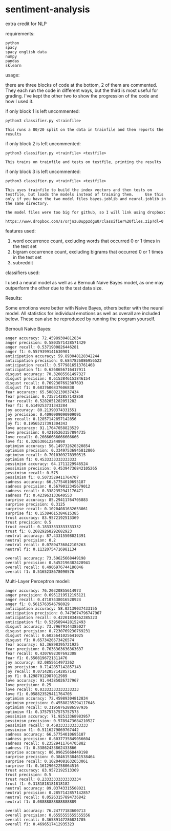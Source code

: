 # sentiment-analysis
extra credit for NLP

requirements:

    python
    spacy
    spacy english data
    numpy
    pandas
    sklearn
  
usage:

  there are three blocks of code at the bottom, 2 of them are commented. They each run the code in different ways, but the       third is most useful for grading. I've kept the other two to show the progression of the code and how I used it.

  if only block 1 is left uncommented: 

    python3 classifier.py <trainfile>
  
    This runs a 80/20 split on the data in trainfile and then reports the results
    
  if only block 2 is left uncommented: 

    python3 classifier.py <trainfile> <testfile>
  
    This trains on trainfile and tests on testfile, printing the results
    
  if only block 3 is left uncommented: 

    python3 classifier.py <trainfile> <testfile>
  
    This uses trainfile to build the index vectors and then tests on testfile, but loads the models instead of training them.     Use this only if you have the two model files bayes.joblib and neural.joblib in the same directory.
    
    the model files were too big for github, so I will link using dropbox:
    
    https://www.dropbox.com/s/orjnzu0uppzdgu0/classifier%20files.zip?dl=0

features used:

  1) word occurrence count, excluding words that occurred 0 or 1 times in the test set
  2) bigram occurrence count, excluding bigrams that occurred 0 or 1 times in the test set
  3) subreddit

classifiers used:

   I used a neural model as well as a Bernouli Naive Bayes model, as one may outperform the other due to the test data size. 

Results:

   Some emotions were better with Naive Bayes, others better with the neural model. All statistics for individual emotions as well as overall are included below. These can also be reproduced by running the program yourself.

Bernouli Naive Bayes:

    anger accuracy: 72.45989304812834
    anger precision: 0.5803571428571429
    anger recall: 0.5371900826446281
    anger f1: 0.5579399141630901
    anticipation accuracy: 59.893048128342244
    anticipation precision: 0.6847826086956522
    anticipation recall: 0.5779816513761468
    anticipation f1: 0.6268656716417911
    disgust accuracy: 70.32085561497327
    disgust precision: 0.6153846153846154
    disgust recall: 0.7692307692307693
    disgust f1: 0.6837606837606838
    fear accuracy: 65.50802139037434
    fear precision: 0.7357142857142858
    fear recall: 0.5282051282051282
    fear f1: 0.6149253731343284
    joy accuracy: 80.21390374331551
    joy precision: 0.4090909090909091
    joy recall: 0.12857142857142856
    joy f1: 0.19565217391304343
    love accuracy: 91.17647058823529
    love precision: 0.42105263157894735
    love recall: 0.26666666666666666
    love f1: 0.326530612244898
    optimism accuracy: 56.149732620320854
    optimism precision: 0.33497536945812806
    optimism recall: 0.7010309278350515
    optimism f1: 0.4533333333333333
    pessimism accuracy: 64.1711229946524
    pessimism precision: 0.45394736842105265
    pessimism recall: 0.575
    pessimism f1: 0.5073529411764707
    sadness accuracy: 66.57754010695187
    sadness precision: 0.5679012345679012
    sadness recall: 0.3382352941176471
    sadness f1: 0.423963133640553
    surprise accuracy: 85.29411764705883
    surprise precision: 0.3125
    surprise recall: 0.10204081632653061
    surprise f1: 0.15384615384615385
    trust accuracy: 83.9572192513369
    trust precision: 0.5
    trust recall: 0.18333333333333332
    trust f1: 0.26829268292682923
    neutral accuracy: 87.43315508021391
    neutral precision: 0.2
    neutral recall: 0.07894736842105263
    neutral f1: 0.11320754716981134

    overall accuracy: 73.59625668449198
    overall precision: 0.5452196382428941
    overall recall: 0.4906976744186046
    overall f1: 0.5165238678090576

Multi-Layer Perceptron model:

    anger accuracy: 76.20320855614973
    anger precision: 0.6951219512195121
    anger recall: 0.47107438016528924
    anger f1: 0.5615763546798029
    anticipation accuracy: 58.02139037433155
    anticipation precision: 0.7479674796747967
    anticipation recall: 0.42201834862385323
    anticipation f1: 0.5395894428152493
    disgust accuracy: 73.79679144385027
    disgust precision: 0.7230769230769231
    disgust recall: 0.6025641025641025
    disgust f1: 0.6573426573426574
    fear accuracy: 63.36898395721925
    fear precision: 0.7636363636363637
    fear recall: 0.4307692307692308
    fear f1: 0.5508196721311476
    joy accuracy: 82.0855614973262
    joy precision: 0.7142857142857143
    joy recall: 0.07142857142857142
    joy f1: 0.12987012987012989
    love accuracy: 91.44385026737967
    love precision: 0.25
    love recall: 0.03333333333333333
    love f1: 0.058823529411764705
    optimism accuracy: 72.45989304812834
    optimism precision: 0.45588235294117646
    optimism recall: 0.31958762886597936
    optimism f1: 0.37575757575757573
    pessimism accuracy: 71.92513368983957
    pessimism precision: 0.5789473684210527
    pessimism recall: 0.4583333333333333
    pessimism f1: 0.5116279069767442
    sadness accuracy: 66.57754010695187
    sadness precision: 0.6037735849056604
    sadness recall: 0.23529411764705882
    sadness f1: 0.33862433862433866
    surprise accuracy: 86.09625668449198
    surprise precision: 0.38461538461538464
    surprise recall: 0.10204081632653061
    surprise f1: 0.16129032258064516
    trust accuracy: 83.9572192513369
    trust precision: 0.5
    trust recall: 0.23333333333333334
    trust f1: 0.3181818181818182
    neutral accuracy: 89.03743315508021
    neutral precision: 0.2857142857142857
    neutral recall: 0.05263157894736842
    neutral f1: 0.08888888888888889

    overall accuracy: 76.24777183600713
    overall precision: 0.6555555555555556
    overall recall: 0.36589147286821705
    overall f1: 0.4696517412935323
  
